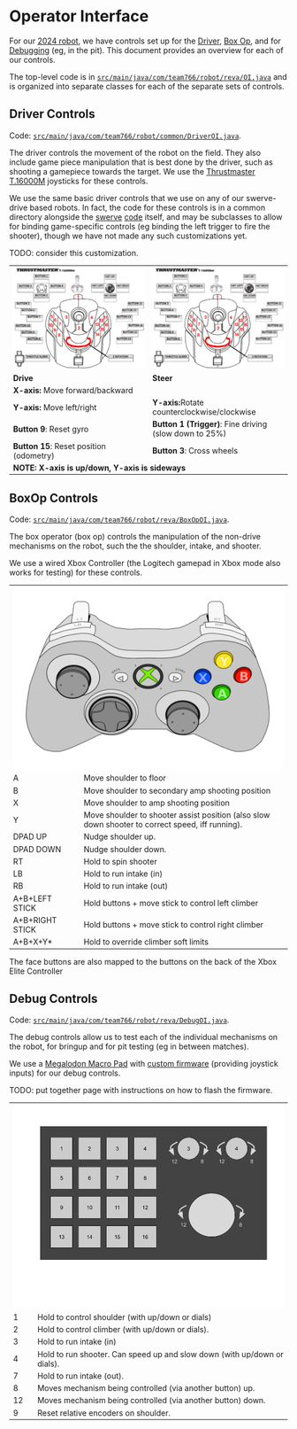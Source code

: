# Operator Interface

For our [2024 robot](../src/main/java/com/team766/robot/reva/Robot.java), we have controls set up for the [Driver](#driver-controls), [Box Op](#boxop-controls), and for [Debugging](#debug-controls) (eg, in the pit).  This document provides an overview for each of our controls.

The top-level code is in [`src/main/java/com/team766/robot/reva/OI.java`](../src/main/java/com/team766/robot/reva/OI.java) and is organized into separate classes for each of the separate sets of controls.

## Driver Controls
Code: [`src/main/java/com/team766/robot/common/DriverOI.java`](../src/main/java/com/team766/robot/common/DriverOI.java).

The driver controls the movement of the robot on the field.  They also include game piece manipulation that is best done by the driver, such as shooting a gamepiece towards the target.  We use the [Thrustmaster T.16000M](https://www.amazon.com/Guillemot-Thrustmaster-T-16000M-Fcs-Joystick/dp/B01H6KXGEI) joysticks for these controls.

We use the same basic driver controls that we use on any of our swerve-drive based robots.  In fact, the code for these controls is in a common directory alongside the [swerve](SwerveDrive.md) [code](../src/main/java/com/team766/robot/common/mechanisms/Drive.java) itself, and may be subclasses to allow for binding game-specific controls (eg binding the left trigger to fire the shooter), though we have not made any such customizations yet.

TODO: consider this customization.

<table style="table-layout: fixed">
  <tr>
    <td style="width: 50%">
    <img src="images/thrustmaster.jpeg" alt="left"/>
  </td>
  <td style="width: 50%">
      <img src="images/thrustmaster.jpeg" alt="right"/>
  </td>
  </tr>
  <tr>
    <td><strong>Drive</strong></td>
    <td><strong>Steer</strong></td>
  </tr>
  <tr>
    <td><strong>X-axis:</strong> Move forward/backward</td>
    <td></td>
  </tr>
    <tr>
    <td><strong>Y-axis:</strong> Move left/right</td>
    <td><strong>Y-axis:</strong>Rotate counterclockwise/clockwise</td>
  </tr>
  <tr>
    <td><strong>Button 9</strong>: Reset gyro</td>
    <td><strong>Button 1 (Trigger)</strong>: Fine driving<br>(slow down to 25%)</td>
  </tr>
  <tr>
    <td><strong>Button 15</strong>: Reset position (odometry)</td>
    <td><strong>Button 3</strong>: Cross wheels</td>
  </tr>
  <tr>
    <td colspan="2"><strong>NOTE: X-axis is up/down, Y-axis is sideways</strong></td>
  </tr>
</table>
<div style="page-break-after: always;"></div>

## BoxOp Controls
Code: [`src/main/java/com/team766/robot/reva/BoxOpOI.java`](../src/main/java/com/team766/robot/reva/BoxOpOI.java).

The box operator (box op) controls the manipulation of the non-drive mechanisms on the robot, such the the shoulder, intake, and shooter.

We use a wired Xbox Controller (the Logitech gamepad in Xbox mode also works for testing) for these controls.

<table>
  <tr>
    <td colspan="2">
    <img src="images/xbox.svg" alt="gamepad"/>
  </td>
  </tr>
  <tr>
  </tr>
  <tr>
    <td>A</td>
  <td>Move shoulder to floor</td>
  </tr>
  <tr>
    <td>B</td>
  <td>Move shoulder to secondary amp shooting position</td>
  </tr>
 <tr>
    <td>X</td>
  <td>Move shoulder to amp shooting position</td>
 </tr>
 <tr>
    <td>Y</td>
  <td>Move shoulder to shooter assist position (also slow down shooter to correct speed, iff running).</td>
</tr>
 <tr>
    <td>DPAD UP</td>
  <td>Nudge shoulder up.</td>
</tr>
 <tr>
    <td>DPAD DOWN</td>
  <td>Nudge shoulder down.</td>
</tr>

 <tr>
    <td>RT</td>
  <td>Hold to spin shooter</td>
</tr>

 <tr>
    <td>LB</td>
  <td>Hold to run intake (in)</td>
</tr>
<tr>
    <td>RB</td>
  <td>Hold to run intake (out)</td>
</tr>
<tr>
    <td>A+B+LEFT STICK</td>
  <td>Hold buttons + move stick to control left climber</td>
</tr>
<tr>
    <td>A+B+RIGHT STICK</td>
  <td>Hold buttons + move stick to control right climber</td>
</tr>
<tr>
    <td>A+B+X+Y*</td>
  <td>Hold to override climber soft limits</td>
</tr>
</table>

The face buttons are also mapped to the buttons on the back of the Xbox Elite Controller

<div style="page-break-after: always;"></div>

## Debug Controls
Code: [`src/main/java/com/team766/robot/reva/DebugOI.java`](../src/main/java/com/team766/robot/reva/DebugOI.java).

The debug controls allow us to test each of the individual mechanisms on the robot, for bringup and for pit testing (eg in between matches).

We use a [Megalodon Macro Pad](https://www.amazon.com/KEEBMONKEY-Megalodon-Programmable-Designer-Keyboard/dp/B0C1SV9G9L) with [custom firmware](https://github.com/Team766/qmk_firmware) (providing joystick inputs) for our debug controls.

TODO: put together page with instructions on how to flash the firmware.

<table>
  <tr>
    <td colspan="2">
    <img src="images/kb16.png" alt="macropad"/>
  </td>
  </tr>
  <tr>
    <td>1</td>
    <td>Hold to control shoulder (with up/down or dials)</td>
  </tr>
  <tr>
    <td>2</td>
    <td>Hold to control climber (with up/down or dials).</td>
  </tr>
  <tr>
    <td>3</td>
    <td>Hold to run intake (in)</td>
  </tr>
  <tr>
    <td>4</td>
    <td>Hold to run shooter.  Can speed up and slow down (with up/down or dials).</td>
  </tr>
  <tr>
    <td>7</td>
    <td>Hold to run intake (out).</td>
  </tr>

  <tr>
    <td>8</td>
    <td>Moves mechanism being controlled (via another button) up.</td>
  </tr>

  <tr>
    <td>12</td>
    <td>Moves mechanism being controlled (via another button) down.</td>
  </tr>

  <tr>
    <td>9</td>
    <td>Reset relative encoders on shoulder.</td>
  </tr>

</table>
